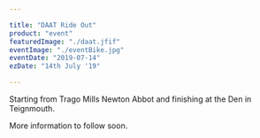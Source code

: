 ```yaml
---

title: "DAAT Ride Out"
product: "event"
featuredImage: "./daat.jfif"
eventImage: "./eventBike.jpg"
eventDate: "2019-07-14"
ezDate: "14th July '19"

---
```


Starting from Trago Mills Newton Abbot and finishing at the Den in Teignmouth.

More information to follow soon.